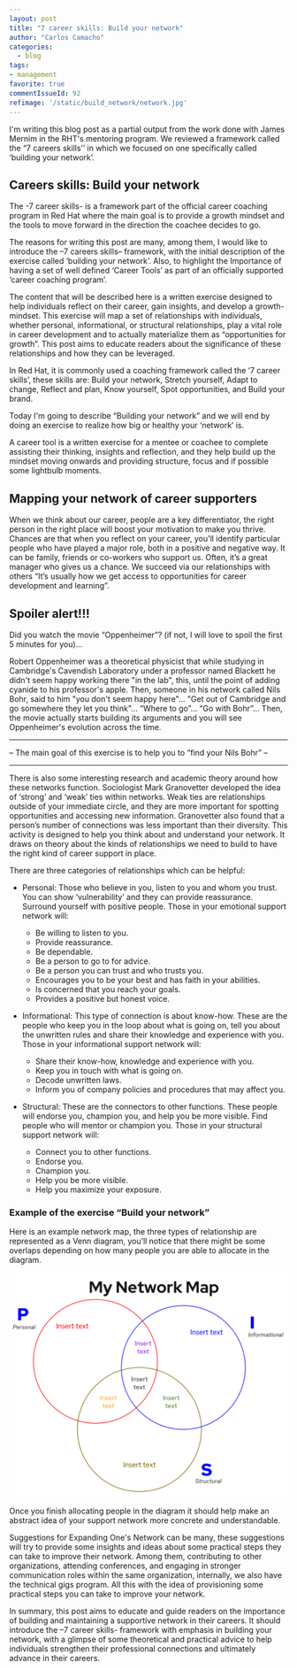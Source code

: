 ```yaml
---
layout: post
title: "7 career skills: Build your network"
author: "Carlos Camacho"
categories:
  - blog
tags:
- management
favorite: true
commentIssueId: 92
refimage: '/static/build_network/network.jpg'
---
```


I'm writing this blog post as a partial output from the work done with James Mernim in the RHT's mentoring program. We reviewed a framework called the “7 careers skills’’ in which we focused on one specifically called ‘building your network’.

## Careers skills: Build your network

The -7 career skills- is a framework part of the official career coaching program in Red Hat where the main goal is to provide a growth mindset and the tools to move forward in the direction the coachee decides to go.

The reasons for writing this post are many, among them, I would like to introduce the –7 careers skills– framework, with the initial description of the exercise called ‘building your network’. Also, to highlight the Importance of having a set of well defined ‘Career Tools’ as part of an officially supported ‘career coaching program’.

The content that will be described here is a written exercise designed to help individuals reflect on their career, gain insights, and develop a growth-mindset. This exercise will map a set of relationships with individuals, whether personal, informational, or structural relationships, play a vital role in career development and to actually materialize them as “opportunities for growth”. This post aims to educate readers about the significance of these relationships and how they can be leveraged.

In Red Hat, it is commonly used a coaching framework called  the ‘7 career skills’, these skills are: Build your network, Stretch yourself, Adapt to change, Reflect and plan, Know yourself, Spot opportunities, and Build your brand.

Today I'm going to describe “Building your network” and we will end by doing an exercise to realize how big or healthy your ‘network’ is.

A career tool is a written exercise for a mentee or coachee to complete assisting their thinking, insights and reflection, and they help build up the mindset moving onwards and providing structure, focus and if possible some lightbulb moments.

## Mapping your network of career supporters

When we think about our career, people are a key differentiator, the right person in the right place will boost your motivation to make you thrive. Chances are that when you reflect on your career, you'll identify particular people who have played a major role, both in a positive and negative way. It can be family, friends or co-workers who support us. Often, it’s a great manager who gives us a chance. We succeed via our relationships with others “It’s usually how we get access to opportunities for career development and learning”.


## Spoiler alert!!!

Did you watch the movie “Oppenheimer”? (if not, I will love to spoil the first 5 minutes for you)...

Robert Oppenheimer was a theoretical physicist that while studying in Cambridge's Cavendish Laboratory under a professor named Blackett he didn't seem happy working there "in the lab", this, until the point of adding cyanide to his professor's apple. Then, someone in his network called Nils Bohr, said to him "you don't seem happy here"... "Get out of Cambridge and go somewhere they let you think"... “Where to go”... “Go with Bohr”... Then, the movie actually starts building its arguments and you will see Oppenheimer's evolution across the time.

---
– The main goal of this exercise is to help you to “find your Nils Bohr” –

---

There is also some interesting research and academic theory around how these networks function. Sociologist Mark Granovetter developed the idea of ‘strong’ and ‘weak’ ties within networks. Weak ties are relationships outside of your immediate circle, and they are more important for spotting opportunities and accessing new information. Granovetter also found that a person’s number of connections was less important than their diversity. This activity is designed to help you think about and understand your network. It draws on theory about the kinds of relationships we need to build to have the right kind of career support in place. 

There are three categories of relationships which can be helpful: 

- Personal: Those who believe in you, listen to you and whom you trust. You can show ‘vulnerability’ and they can provide reassurance. Surround yourself with positive people. Those in your emotional support network will:
  - Be willing to listen to you.
  - Provide reassurance.
  - Be dependable.
  - Be a person to go to for advice.
  - Be a person you can trust and who trusts you.
  - Encourages you to be your best and has faith in your abilities.
  - Is concerned that you reach your goals.
  - Provides a positive but honest voice.

- Informational: This type of connection is about know-how. These are the people who keep you in the loop about what is going on, tell you about the unwritten rules and share their knowledge and experience with you. Those in your informational support network will:

  - Share their know-how, knowledge and experience with you.
  - Keep you in touch with what is going on.
  - Decode unwritten laws.
  - Inform you of company policies and procedures that may affect you.

- Structural: These are the connectors to other functions. These people will endorse you, champion you, and help you be more visible. Find people who will mentor or champion you. Those in your structural support network will:

  - Connect you to other functions.
  - Endorse you.
  - Champion you.
  - Help you be more visible.
  - Help you maximize your exposure.

### Example of the exercise “Build your network”

Here is an example network map, the three types of relationship are represented as a Venn diagram, you’ll notice that there might be some overlaps depending on how many people you are able to allocate in the diagram.

![](/static/build_network/network_map.png)

Once you finish allocating people in the diagram it should help make an abstract idea of your support network more concrete and understandable.

Suggestions for Expanding One's Network can be many, these suggestions will try to provide some insights and ideas about some practical steps they can take to improve their network. Among them, contributing to other organizations, attending conferences, and engaging in stronger communication roles within the same organization, internally, we also have the technical gigs program. All this with the idea of provisioning some practical steps you can take to improve your network. 

In summary, this post aims to educate and guide readers on the importance of building and maintaining a supportive network in their careers. It should introduce the –7 career skills- framework with emphasis in building your network, with a glimpse of some theoretical and practical advice to help individuals strengthen their professional connections and ultimately advance in their careers.
